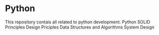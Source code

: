 # Python
This repository contais all related to python development.
Python
SOLID Principles
Design Priciples
Data Structures and Algorithms
System Design
